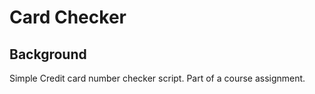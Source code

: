 # Card Checker

## Background
Simple Credit card number checker script. Part of a course assignment. 

